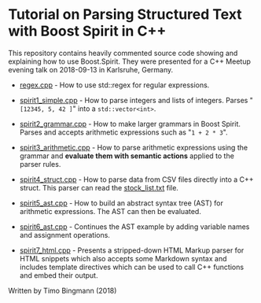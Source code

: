# Tutorial on Parsing Structured Text with Boost Spirit in C++

This repository contains heavily commented source code showing and explaining how to use Boost.Spirit. They were presented for a C++ Meetup evening talk on 2018-09-13 in Karlsruhe, Germany.

- [regex.cpp](regex.cpp) - How to use std::regex for regular expressions.

- [spirit1_simple.cpp](spirit1_simple.cpp) - How to parse integers and lists of integers. Parses "`[12345, 5, 42 ]`" into a `std::vector<int>`.

- [spirit2_grammar.cpp](spirit2_grammar.cpp) - How to make larger grammars in Boost Spirit. Parses and accepts arithmetic expressions such as "`1 + 2 * 3`".

- [spirit3_arithmetic.cpp](spirit3_arithmetic.cpp) - How to parse arithmetic expressions using the grammar and **evaluate them with semantic actions** applied to the parser rules.

- [spirit4_struct.cpp](spirit4_struct.cpp) - How to parse data from CSV files directly into a C++ struct. This parser can read the [stock_list.txt](stock_list.txt) file.

- [spirit5_ast.cpp](spirit5_ast.cpp) - How to build an abstract syntax tree (AST) for arithmetic expressions. The AST can then be evaluated.

- [spirit6_ast.cpp](spirit6_ast.cpp) - Continues the AST example by adding variable names and assignment operations.

- [spirit7_html.cpp](spirit7_html.cpp) - Presents a stripped-down HTML Markup parser for HTML snippets which also accepts some Markdown syntax and includes template directives which can be used to call C++ functions and embed their output.

Written by Timo Bingmann (2018)

